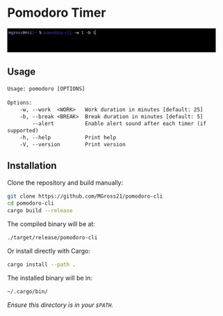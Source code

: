 # Pomodoro Timer

![Pomodoro Terminal](assets/videos/usage.gif)

## Usage

```console
Usage: pomodoro [OPTIONS]

Options:
    -w, --work  <WORK>   Work duration in minutes [default: 25]
    -b, --break <BREAK>  Break duration in minutes [default: 5]
        --alert          Enable alert sound after each timer (if supported)
    -h, --help           Print help
    -V, --version        Print version
```

## Installation

Clone the repository and build manually:

```bash
git clone https://github.com/MGross21/pomodoro-cli
cd pomodoro-cli
cargo build --release
```

The compiled binary will be at:

```bash
./target/release/pomodoro-cli
```

Or install directly with Cargo:

```bash
cargo install --path .
```

The installed binary will be in:

```bash
~/.cargo/bin/
```

*Ensure this directory is in your `$PATH`.*
